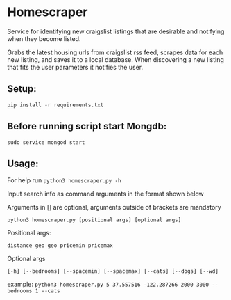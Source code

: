 # Homescraper
Service for identifying new craigslist listings that are desirable and notifying
 when they become listed.

Grabs the latest housing urls from craigslist rss feed, scrapes data for each
 new listing, and saves it to a local database. When discovering a new listing
 that fits the user parameters it notifies the user.

## Setup:
```
pip install -r requirements.txt
```

## Before running script start Mongdb:
`sudo service mongod start`

## Usage:
For help run `python3 homescraper.py -h`

Input search info as command arguments in the format shown below

Arguments in [] are optional, arguments outside of brackets are mandatory
```
python3 homescraper.py [positional args] [optional args]
```
Positional args:
```
distance geo geo pricemin pricemax
```
Optional args
```
[-h] [--bedrooms] [--spacemin] [--spacemax] [--cats] [--dogs] [--wd]
```

example:
`python3 homescraper.py 5 37.557516 -122.287266 2000 3000 --bedrooms 1 --cats`
